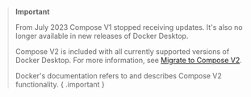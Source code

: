 > **Important**
>
> From July 2023 Compose V1 stopped receiving updates. It's also no longer available in new releases of Docker Desktop.
>
> Compose V2 is included with all currently supported versions of Docker Desktop. 
> For more information, see [Migrate to Compose V2](/compose/migrate).
>
> Docker's documentation refers to and describes Compose V2 functionality. 
{ .important }